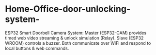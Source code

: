 # Home-Office-door-unlocking-system-
ESP32 Smart Doorbell Camera System: Master (ESP32-CAM) provides timed web video streaming &amp; unlock simulation (Relay). Slave (ESP32 WROOM) controls a buzzer. Both communicate over WiFi and respond to local buttons &amp; web commands.
